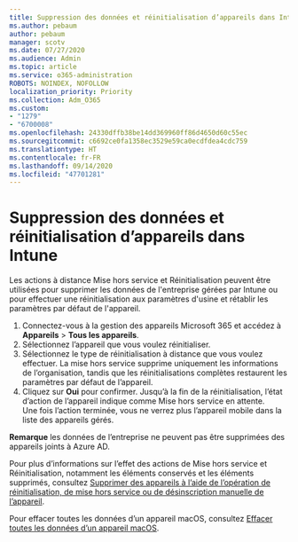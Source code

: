 ```yaml
---
title: Suppression des données et réinitialisation d’appareils dans Intune
ms.author: pebaum
author: pebaum
manager: scotv
ms.date: 07/27/2020
ms.audience: Admin
ms.topic: article
ms.service: o365-administration
ROBOTS: NOINDEX, NOFOLLOW
localization_priority: Priority
ms.collection: Adm_O365
ms.custom:
- "1279"
- "6700008"
ms.openlocfilehash: 24330dffb38be14dd369960ff86d4650d60c55ec
ms.sourcegitcommit: c6692ce0fa1358ec3529e59ca0ecdfdea4cdc759
ms.translationtype: HT
ms.contentlocale: fr-FR
ms.lasthandoff: 09/14/2020
ms.locfileid: "47701281"
---
```

# <a name="removing-data-and-wiping-devices-from-intune"></a>Suppression des données et réinitialisation d’appareils dans Intune

Les actions à distance Mise hors service et Réinitialisation peuvent être utilisées pour supprimer les données de l'entreprise gérées par Intune ou pour effectuer une réinitialisation aux paramètres d'usine et rétablir les paramètres par défaut de l'appareil.

1. Connectez-vous à la gestion des appareils Microsoft 365 et accédez à **Appareils** > **Tous les appareils**.
2. Sélectionnez l’appareil que vous voulez réinitialiser.
3. Sélectionnez le type de réinitialisation à distance que vous voulez effectuer. La mise hors service supprime uniquement les informations de l’organisation, tandis que les réinitialisations complètes restaurent les paramètres par défaut de l’appareil.
4. Cliquez sur **Oui** pour confirmer. Jusqu’à la fin de la réinitialisation, l’état d’action de l’appareil indique comme Mise hors service en attente.</br>
    Une fois l’action terminée, vous ne verrez plus l’appareil mobile dans la liste des appareils gérés.

**Remarque** les données de l’entreprise ne peuvent pas être supprimées des appareils joints à Azure AD.

Pour plus d’informations sur l’effet des actions de Mise hors service et Réinitialisation, notamment les éléments conservés et les éléments supprimés, consultez [Supprimer des appareils à l’aide de l’opération de réinitialisation, de mise hors service ou de désinscription manuelle de l’appareil](https://docs.microsoft.com/intune/devices-wipe).

Pour effacer toutes les données d’un appareil macOS, consultez [Effacer toutes les données d’un appareil macOS](https://docs.microsoft.com/intune/device-erase).
